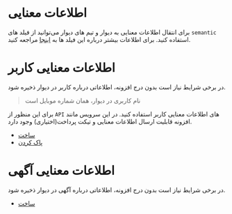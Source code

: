 # اطلاعات معنایی
برای انتقال اطلاعات معنایی به دیوار و تیم های دیوار می‌توانید از فیلد های `semantic` استفاده کنید. برای اطلاعات بیشتر درباره این فیلد ها به [اینجا](./semantic_data.md) مراجعه کنید.

# اطلاعات معنایی کاربر

در برخی شرایط نیاز است بدون درج افزونه، اطلاعاتی درباره کاربر در دیوار ذخیره شود.

> نام کاربری در دیوار، همان شماره موبایل است

برای این منظور از `API` های اطلاعات معنایی کاربر استفاده کنید. در این سرویس مانند افزونه قابلیت ارسال اطلاعات معنایی و تیکت پرداخت(اختیاری) وجود دارد.

- [ساخت](user_semantic_create)
- [پاک کردن](user_semantic_delete)

# اطلاعات معنایی آگهی
در برخی شرایط نیاز است بدون درج افزونه، اطلاعاتی درباره آگهی در دیوار ذخیره شود.
- [ساخت](post_semantic_create.md)
